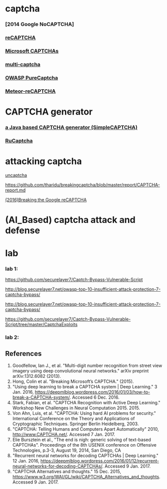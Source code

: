 # captcha

### [2014 Google NoCAPTCHA]

### [reCAPTCHA](https://developers.google.com/recaptcha/)

### [Microsoft CAPTCHAs]()

### [multi-captcha](https://github.com/sameer-shelavale/multi-captcha)

### [OWASP PureCaptcha](https://github.com/OWASP/PureCaptcha)

### [Meteor-reCAPTCHA](https://github.com/Altapp/Meteor-reCAPTCHA)

# CAPTCHA generator 

###  [a Java based CAPTCHA generator (SimpleCAPTCHA)](http://simplecaptcha.sourceforge.net/)

### [RuCaptcha](https://github.com/huacnlee/rucaptcha)

# attacking captcha


[uncaptcha](https://github.com/ecthros/uncaptcha)

https://github.com/tharidu/breakingcaptcha/blob/master/report/CAPTCHA-report.md

[(2016)Breaking the Google reCAPTCHA](https://www.blackhat.com/docs/asia-16/materials/asia-16-Sivakorn-Im-Not-a-Human-Breaking-the-Google-reCAPTCHA-wp.pdf)

# (AI_Based) captcha attack and defense

# lab

### lab 1:

https://github.com/securelayer7/Captch-Bypass-Vulnerable-Script

http://blog.securelayer7.net/owasp-top-10-insufficient-attack-protection-7-captcha-bypass/

http://blog.securelayer7.net/owasp-top-10-insufficient-attack-protection-7-captcha-bypass/

https://github.com/securelayer7/Captch-Bypass-Vulnerable-Script/tree/master/CaptchaExploits

### lab 2:


## References
1. Goodfellow, Ian J., et al. "Multi-digit number recognition from street view imagery using deep convolutional neural networks." arXiv preprint arXiv:1312.6082 (2013).
2. Hong, Colin et al. "Breaking Microsoft’s CAPTCHA." (2015).
3. "Using deep learning to break a CAPTCHA system | Deep Learning." 3 Jan. 2016, https://deepmlblog.wordpress.com/2016/01/03/how-to-break-a-CAPTCHA-system/. Accessed 6 Dec. 2016.
4. Stark, Fabian, et al. "CAPTCHA Recognition with Active Deep Learning." Workshop New Challenges in Neural Computation 2015. 2015.
5. Von Ahn, Luis, et al. "CAPTCHA: Using hard AI problems for security." International Conference on the Theory and Applications of Cryptographic Techniques. Springer Berlin Heidelberg, 2003.
6. "CAPTCHA: Telling Humans and Computers Apart Automatically" 2010, http://www.CAPTCHA.net/. Accessed 7 Jan. 2017.
7. 	Elie Bursztein et al., "The end is nigh: generic solving of text-based CAPTCHAs". Proceedings of the 8th USENIX conference on Offensive Technologies, p.3-3, August 19, 2014, San Diego, CA
8. "Recurrent neural networks for decoding CAPTCHAs | Deep Learning." 12 Jan. 2016, https://deepmlblog.wordpress.com/2016/01/12/recurrent-neural-networks-for-decoding-CAPTCHAs/. Accessed 9 Jan. 2017.
9. "CAPTCHA Alternatives and thoughts." 15 Dec. 2015, https://www.w3.org/WAI/GL/wiki/CAPTCHA_Alternatives_and_thoughts. Accessed 9 Jan. 2017.
